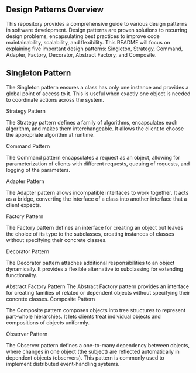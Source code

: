 <h2>Design Patterns Overview</h2>

This repository provides a comprehensive guide to various design patterns in software development. Design patterns are proven solutions to recurring design problems, encapsulating best practices to improve code maintainability, scalability, and flexibility. This README will focus on explaining five important design patterns: Singleton, Strategy, Command, Adapter, Factory, Decorator, Abstract Factory, and Composite.

<h2>Singleton Pattern</h2>

The Singleton pattern ensures a class has only one instance and provides a global point of access to it. This is useful when exactly one object is needed to coordinate actions across the system.


</h2>Strategy Pattern</h2>

The Strategy pattern defines a family of algorithms, encapsulates each algorithm, and makes them interchangeable. It allows the client to choose the appropriate algorithm at runtime.

</h2>Command Pattern</h2>

The Command pattern encapsulates a request as an object, allowing for parameterization of clients with different requests, queuing of requests, and logging of the parameters.
 
</h2>Adapter Pattern</h2>

The Adapter pattern allows incompatible interfaces to work together. It acts as a bridge, converting the interface of a class into another interface that a client expects.

</h2>Factory Pattern</h2>

The Factory pattern defines an interface for creating an object but leaves the choice of its type to the subclasses, creating instances of classes without specifying their concrete classes.

</h2>Decorator Pattern</h2>

The Decorator pattern attaches additional responsibilities to an object dynamically. It provides a flexible alternative to subclassing for extending functionality.

</h2>Abstract Factory Pattern</h2>
The Abstract Factory pattern provides an interface for creating families of related or dependent objects without specifying their concrete classes.

</h2>Composite Pattern</h2>

The Composite pattern composes objects into tree structures to represent part-whole hierarchies. It lets clients treat individual objects and compositions of objects uniformly.

</h2>Observer Pattern</h2>

The Observer pattern defines a one-to-many dependency between objects, where changes in one object (the subject) are reflected automatically in dependent objects (observers). This pattern is commonly used to implement distributed event-handling systems.
